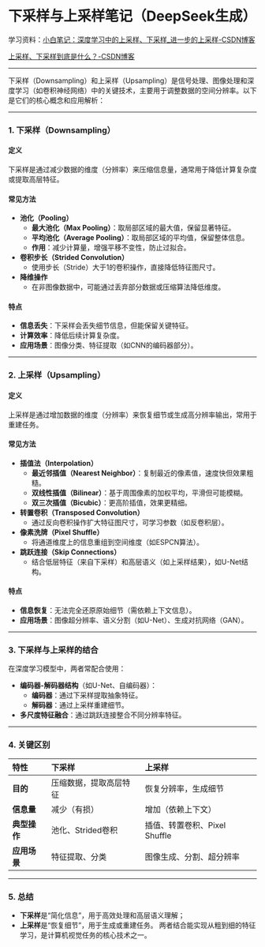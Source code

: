 #  下采样与上采样笔记（DeepSeek生成）

学习资料：[小白笔记：深度学习中的上采样、下采样_进一步的上采样-CSDN博客](https://blog.csdn.net/m0_73798143/article/details/137892127)

[上采样、下采样到底是什么？-CSDN博客](https://blog.csdn.net/zhibing_ding/article/details/125254670)

------

下采样（Downsampling）和上采样（Upsampling）是信号处理、图像处理和深度学习（如卷积神经网络）中的关键技术，主要用于调整数据的空间分辨率。以下是它们的核心概念和应用解析：

------

### **1. 下采样（Downsampling）**

#### **定义**

下采样是通过减少数据的维度（分辨率）来压缩信息量，通常用于降低计算复杂度或提取高层特征。

#### **常见方法**

- **池化（Pooling）**
  - **最大池化（Max Pooling）**：取局部区域的最大值，保留显著特征。
  - **平均池化（Average Pooling）**：取局部区域的平均值，保留整体信息。
  - **作用**：减少计算量，增强平移不变性，防止过拟合。
- **卷积步长（Strided Convolution）**
  - 使用步长（Stride）大于1的卷积操作，直接降低特征图尺寸。
- **降维操作**
  - 在非图像数据中，可能通过丢弃部分数据或压缩算法降低维度。

#### **特点**

- **信息丢失**：下采样会丢失细节信息，但能保留关键特征。
- **计算效率**：降低后续计算复杂度。
- **应用场景**：图像分类、特征提取（如CNN的编码器部分）。

------

### **2. 上采样（Upsampling）**

#### **定义**

上采样是通过增加数据的维度（分辨率）来恢复细节或生成高分辨率输出，常用于重建任务。

#### **常见方法**

- **插值法（Interpolation）**
  - **最近邻插值（Nearest Neighbor）**：复制最近的像素值，速度快但效果粗糙。
  - **双线性插值（Bilinear）**：基于周围像素的加权平均，平滑但可能模糊。
  - **双三次插值（Bicubic）**：更高阶插值，效果更精细。
- **转置卷积（Transposed Convolution）**
  - 通过反向卷积操作扩大特征图尺寸，可学习参数（如反卷积层）。
- **像素洗牌（Pixel Shuffle）**
  - 将通道维度上的信息重组到空间维度（如ESPCN算法）。
- **跳跃连接（Skip Connections）**
  - 结合低层特征（来自下采样）和高层语义（如上采样结果），如U-Net结构。

#### **特点**

- **信息恢复**：无法完全还原原始细节（需依赖上下文信息）。
- **应用场景**：图像超分辨率、语义分割（如U-Net）、生成对抗网络（GAN）。

------

### **3. 下采样与上采样的结合**

在深度学习模型中，两者常配合使用：

- **编码器-解码器结构**（如U-Net、自编码器）：
  - **编码器**：通过下采样提取抽象特征。
  - **解码器**：通过上采样重建细节。
- **多尺度特征融合**：通过跳跃连接整合不同分辨率特征。

------

### **4. 关键区别**

| **特性**     | **下采样**             | **上采样**                    |
| :----------- | :--------------------- | :---------------------------- |
| **目的**     | 压缩数据，提取高层特征 | 恢复分辨率，生成细节          |
| **信息量**   | 减少（有损）           | 增加（依赖上下文）            |
| **典型操作** | 池化、Strided卷积      | 插值、转置卷积、Pixel Shuffle |
| **应用场景** | 特征提取、分类         | 图像生成、分割、超分辨率      |

------

### **5. 总结**

- **下采样**是“简化信息”，用于高效处理和高层语义理解；
- **上采样**是“恢复细节”，用于生成或重建任务。
  两者结合能实现从粗到细的特征学习，是计算机视觉任务的核心技术之一。
